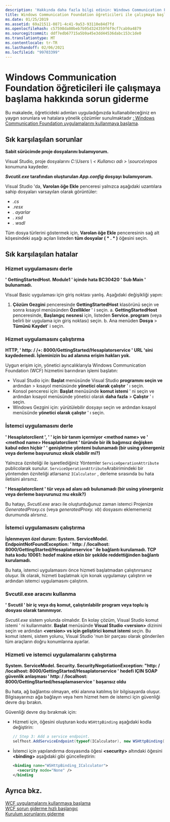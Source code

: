 ```yaml
---
description: 'Hakkında daha fazla bilgi edinin: Windows Communication Foundation öğreticilerle çalışmaya başlama'
title: Windows Communication Foundation öğreticileri ile çalışmaya başlama hakkında sorun giderme
ms.date: 01/25/2019
ms.assetid: 69a21511-0871-4c41-9a53-93110e84d7fd
ms.openlocfilehash: c57598da80beb7b95d324359f6f9cf7cab9a4879
ms.sourcegitcommit: ddf7edb67715a5b9a45e3dd44536dabc153c1de0
ms.translationtype: MT
ms.contentlocale: tr-TR
ms.lasthandoff: 02/06/2021
ms.locfileid: "99703399"
---
```

# <a name="troubleshoot-the-get-started-with-windows-communication-foundation-tutorials"></a>Windows Communication Foundation öğreticileri ile çalışmaya başlama hakkında sorun giderme

Bu makalede, öğreticideki adımları uyguladığınızda kullanabileceğiniz en yaygın sorunlara ve hatalara yönelik çözümler sunulmaktadır [: Windows Communication Foundation uygulamalarını kullanmaya başlama](getting-started-tutorial.md).
  
## <a name="common-problems"></a>Sık karşılaşılan sorunlar

**Sabit sürücimde proje dosyalarını bulamıyorum.**

 Visual Studio, proje dosyalarını *C:\Users \\ &lt; Kullanıcı adı &gt; \source\repos* konumuna kaydeder.  

***Svcutil.exe* tarafından oluşturulan *App.config* dosyayı bulamıyorum.**

 Visual Studio 'da, **Varolan öğe Ekle** penceresi yalnızca aşağıdaki uzantılara sahip dosyaları varsayılan olarak görüntüler:

- *.cs*
- *.resx*
- *. ayarlar*
- *. xsd*
- *. wsdl*

Tüm dosya türlerini göstermek için, **Varolan öğe Ekle** penceresinin sağ alt köşesindeki aşağı açılan listeden **tüm dosyalar ( \* . \* )** öğesini seçin.  
  
## <a name="common-errors"></a>Sık karşılaşılan hatalar

### <a name="compile-the-service-application"></a>Hizmet uygulamasını derle

**' GettingStartedHost. Module1 ' içinde hata BC30420 ' Sub Main ' bulunamadı.**

Visual Basic uygulaması için giriş noktası yanlış. Aşağıdaki değişikliği yapın:

   1. **Çözüm Gezgini** penceresinde **GettingStartedHost** klasörünü seçin ve sonra kısayol menüsünden **Özellikler** ' i seçin.
    a. **GettingStartedHost** penceresinde, **Başlangıç nesnesi** için, listeden **Service. program** (veya belirli bir uygulama için giriş noktası) seçin.
    b. Ana menüden **Dosya**  >  **Tümünü Kaydet**' i seçin.

### <a name="run-the-service-application"></a>Hizmet uygulamasını çalıştırma

**HTTP, ' http: \/ /+: 8000/GettingStarted/Hesaplatorservice ' URL 'sini kaydedemedi. İşleminizin bu ad alanına erişim hakları yok.**

 Uygun erişim için, yönetici ayrıcalıklarıyla Windows Communication Foundation (WCF) hizmetini barındıran işlemi başlatın:

- Visual Studio için: **Başlat** menüsünde Visual Studio **programını seçin ve** ardından  >  kısayol menüsünde **yönetici olarak çalıştır** ' ı seçin.
- Konsol penceresi için: **Başlat** menüsünde **komut istemi** ' ni seçin ve ardından kısayol menüsünde yönetici olarak **daha fazla**  >  **Çalıştır** ' ı seçin.
- Windows Gezgini için: yürütülebilir dosyayı seçin ve ardından kısayol menüsünde **yönetici olarak çalıştır** ' ı seçin.

### <a name="compile-the-client-application"></a>İstemci uygulamasını derle

**' Hesaplatorclient ', ' ' için bir tanım içermiyor \<method name> ve ' \<method name> Hesaplatorclient ' türünde bir ilk bağımsız değişken kabul eden hiçbir ' ' genişletme yöntemi bulunamadı (bir using yönergeniz veya derleme başvurunuz eksik olabilir mi?)**  

Yalnızca özniteliği ile işaretlediğiniz Yöntemler `ServiceOperationAttribute` publicolarak sunulur. `ServiceOperationAttribute`Arabirimindeki bir yöntemden özniteliği atlarsanız `ICalculator` , derleme sırasında bu hata iletisini alırsınız.  

**' Hesaplatorclient ' tür veya ad alanı adı bulunamadı (bir using yönergeniz veya derleme başvurunuz mu eksik?)**

 Bu hatayı, *Svcutil.exe* aracı ile oluşturduğunuz zaman istemci Projenize *GeneratedProxy.cs* (veya *generatedProxy. vb*) dosyasını eklememeniz durumunda alırsınız.  

### <a name="run-the-client-application"></a>İstemci uygulamasını çalıştırma

**İşlenmeyen özel durum: System. ServiceModel. EndpointNotFoundException: ' http: \/ /localhost: 8000/GettingStarted/Hesaplatorservice ' ile bağlantı kurulamadı. TCP hata kodu 10061: hedef makine etkin bir şekilde reddettiğinden bağlantı kurulamadı.**

Bu hata, istemci uygulamasını önce hizmeti başlatmadan çalıştırırsanız oluşur. İlk olarak, hizmeti başlatmak için konak uygulamayı çalıştırın ve ardından istemci uygulamasını çalıştırın.

### <a name="use-the-svcutilexe-tool"></a>Svcutil.exe aracını kullanma

**' Svcutil ' bir iç veya dış komut, çalıştırılabilir program veya toplu iş dosyası olarak tanınmıyor.**

 *Svcutil.exe* sistem yolunda olmalıdır. En kolay çözüm, Visual Studio komut istemi ' ni kullanmaktır. **Başlat** menüsünde **Visual Studio \<version>** dizinini seçin ve ardından **\<version> vs için geliştirici komut istemi** seçin. Bu komut istemi, sistem yolunu, Visual Studio 'nun bir parçası olarak gönderilen tüm araçların doğru konumlarına ayarlar.  
  
### <a name="run-the-service-and-client-applications"></a>Hizmeti ve istemci uygulamalarını çalıştırma

**System. ServiceModel. Security. SecurityNegotiationException: "http: \/ /localhost: 8000/GettingStarted/Hesaplatorservice ' hedefi IÇIN SOAP güvenlik anlaşması ' http: \/ /localhost: 8000/GettingStarted/hesaplamaservice ' başarısız oldu**  

Bu hata, ağ bağlantısı olmayan, etki alanına katılmış bir bilgisayarda oluşur. Bilgisayarınızı ağa bağlayın veya hem hizmet hem de istemci için güvenliği devre dışı bırakın.

Güvenliği devre dışı bırakmak için:

- Hizmeti için, öğesini oluşturan kodu `WSHttpBinding` aşağıdaki kodla değiştirin:  
  
    ```csharp
    // Step 3: Add a service endpoint.
    selfhost.AddServiceEndpoint(typeof(ICalculator), new WSHttpBinding(SecurityMode.None), "CalculatorService");  
    ```

- İstemci için yapılandırma dosyasında öğesi **\<security>** altındaki öğesini **\<binding>** aşağıdaki gibi güncelleştirin:  
  
    ```xml
    <binding name="WSHttpBinding_ICalculator">
      <security mode="None" />
    </binding
    ```  

## <a name="see-also"></a>Ayrıca bkz.  

 [WCF uygulamalarını kullanmaya başlama](getting-started-tutorial.md)  
 [WCF sorun giderme hızlı başlangıç](wcf-troubleshooting-quickstart.md)  
 [Kurulum sorunlarını giderme](troubleshooting-setup-issues.md)
